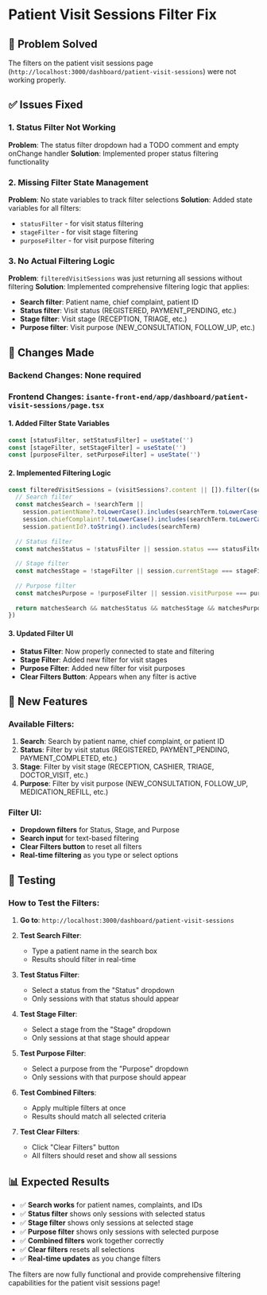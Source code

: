 # Patient Visit Sessions Filter Fix

## 🎯 **Problem Solved**
The filters on the patient visit sessions page (`http://localhost:3000/dashboard/patient-visit-sessions`) were not working properly.

## ✅ **Issues Fixed**

### **1. Status Filter Not Working**
**Problem**: The status filter dropdown had a TODO comment and empty onChange handler
**Solution**: Implemented proper status filtering functionality

### **2. Missing Filter State Management**
**Problem**: No state variables to track filter selections
**Solution**: Added state variables for all filters:
- `statusFilter` - for visit status filtering
- `stageFilter` - for visit stage filtering  
- `purposeFilter` - for visit purpose filtering

### **3. No Actual Filtering Logic**
**Problem**: `filteredVisitSessions` was just returning all sessions without filtering
**Solution**: Implemented comprehensive filtering logic that applies:
- **Search filter**: Patient name, chief complaint, patient ID
- **Status filter**: Visit status (REGISTERED, PAYMENT_PENDING, etc.)
- **Stage filter**: Visit stage (RECEPTION, TRIAGE, etc.)
- **Purpose filter**: Visit purpose (NEW_CONSULTATION, FOLLOW_UP, etc.)

## 🔧 **Changes Made**

### **Backend Changes**: None required

### **Frontend Changes**: `isante-front-end/app/dashboard/patient-visit-sessions/page.tsx`

#### **1. Added Filter State Variables**
```typescript
const [statusFilter, setStatusFilter] = useState('')
const [stageFilter, setStageFilter] = useState('')
const [purposeFilter, setPurposeFilter] = useState('')
```

#### **2. Implemented Filtering Logic**
```typescript
const filteredVisitSessions = (visitSessions?.content || []).filter((session) => {
  // Search filter
  const matchesSearch = !searchTerm || 
    session.patientName?.toLowerCase().includes(searchTerm.toLowerCase()) ||
    session.chiefComplaint?.toLowerCase().includes(searchTerm.toLowerCase()) ||
    session.patientId?.toString().includes(searchTerm)
  
  // Status filter
  const matchesStatus = !statusFilter || session.status === statusFilter
  
  // Stage filter
  const matchesStage = !stageFilter || session.currentStage === stageFilter
  
  // Purpose filter
  const matchesPurpose = !purposeFilter || session.visitPurpose === purposeFilter
  
  return matchesSearch && matchesStatus && matchesStage && matchesPurpose
})
```

#### **3. Updated Filter UI**
- **Status Filter**: Now properly connected to state and filtering
- **Stage Filter**: Added new filter for visit stages
- **Purpose Filter**: Added new filter for visit purposes
- **Clear Filters Button**: Appears when any filter is active

## 🚀 **New Features**

### **Available Filters**:
1. **Search**: Search by patient name, chief complaint, or patient ID
2. **Status**: Filter by visit status (REGISTERED, PAYMENT_PENDING, PAYMENT_COMPLETED, etc.)
3. **Stage**: Filter by visit stage (RECEPTION, CASHIER, TRIAGE, DOCTOR_VISIT, etc.)
4. **Purpose**: Filter by visit purpose (NEW_CONSULTATION, FOLLOW_UP, MEDICATION_REFILL, etc.)

### **Filter UI**:
- **Dropdown filters** for Status, Stage, and Purpose
- **Search input** for text-based filtering
- **Clear Filters button** to reset all filters
- **Real-time filtering** as you type or select options

## 🧪 **Testing**

### **How to Test the Filters**:

1. **Go to**: `http://localhost:3000/dashboard/patient-visit-sessions`

2. **Test Search Filter**:
   - Type a patient name in the search box
   - Results should filter in real-time

3. **Test Status Filter**:
   - Select a status from the "Status" dropdown
   - Only sessions with that status should appear

4. **Test Stage Filter**:
   - Select a stage from the "Stage" dropdown
   - Only sessions at that stage should appear

5. **Test Purpose Filter**:
   - Select a purpose from the "Purpose" dropdown
   - Only sessions with that purpose should appear

6. **Test Combined Filters**:
   - Apply multiple filters at once
   - Results should match all selected criteria

7. **Test Clear Filters**:
   - Click "Clear Filters" button
   - All filters should reset and show all sessions

## 📊 **Expected Results**

- ✅ **Search works** for patient names, complaints, and IDs
- ✅ **Status filter** shows only sessions with selected status
- ✅ **Stage filter** shows only sessions at selected stage
- ✅ **Purpose filter** shows only sessions with selected purpose
- ✅ **Combined filters** work together correctly
- ✅ **Clear filters** resets all selections
- ✅ **Real-time updates** as you change filters

The filters are now fully functional and provide comprehensive filtering capabilities for the patient visit sessions page!
